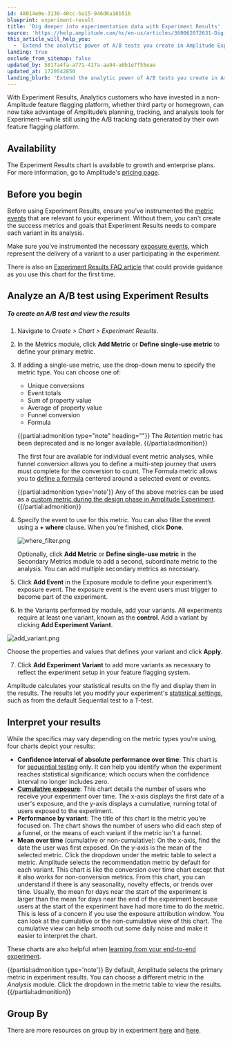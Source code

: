 ```yaml
---
id: 48014e0e-3130-40cc-ba15-946d6a16b51b
blueprint: experiment-result
title: 'Dig deeper into experimentation data with Experiment Results'
source: 'https://help.amplitude.com/hc/en-us/articles/360062072631-Dig-deeper-into-experimentation-data-with-Experiment-Results'
this_article_will_help_you:
  - 'Extend the analytic power of A/B tests you create in Amplitude Experiment'
landing: true
exclude_from_sitemap: false
updated_by: 5817a4fa-a771-417a-aa94-a0b1e7f55eae
updated_at: 1720542850
landing_blurb: 'Extend the analytic power of A/B tests you create in Amplitude Experiment'
---
```

With Experiment Results, Analytics customers who have invested in a non-Amplitude feature flagging platform, whether third party or homegrown, can now take advantage of Amplitude’s planning, tracking, and analysis tools for Experiment—while still using the A/B tracking data generated by their own feature flagging platform.

## Availability

The Experiment Results chart is available to growth and enterprise plans. For more information, go to Amplitude's [pricing page](https://amplitude.com/pricing).

## Before you begin

Before using Experiment Results, ensure you’ve instrumented the [metric events](/docs/feature-experiment/advanced-techniques/advanced-metric-use-cases) that are relevant to your experiment. Without them, you can't create the success metrics and goals that Experiment Results needs to compare each variant in its analysis.

Make sure you’ve instrumented the necessary [exposure events](/docs/apis/experiment/experiment-management-api-experiments#exposureevent), which represent the delivery of a variant to a user participating in the experiment.

There is also an [Experiment Results FAQ article](/docs/faq/experiment-analysis) that could provide guidance as you use this chart for the first time. 

## Analyze an A/B test using Experiment Results

##### To create an A/B test and view the results

1. Navigate to *Create > Chart > Experiment Results*.
2. In the Metrics module, click **Add Metric** or **Define single-use metric** to define your primary metric.
3. If adding a single-use metric, use the drop-down menu to specify the metric type. You can choose one of:

      * Unique conversions
      * Event totals
      * Sum of property value
      * Average of property value
      * Funnel conversion
      * Formula
    
    {{partial:admonition type="note" heading=""}}
    The *Retention* metric has been deprecated and is no longer available.
    {{/partial:admonition}}

	The first four are available for individual event metric analyses, while funnel conversion allows you to define a multi-step journey that users must complete for the conversion to count. The Formula metric allows you to [define a formula](/docs/analytics/charts/experiment-results/experiment-results-use-formula-metrics) centered around a selected event or events. 

	{{partial:admonition type='note'}}
	Any of the above metrics can be used as a [custom metric during the design phase in Amplitude Experiment](/docs/feature-experiment/workflow/define-goals). 
	{{/partial:admonition}}

4. Specify the event to use for this metric. You can also filter the event using a **+ where** clause. When you’re finished, click **Done**.   

	![where_filter.png](/docs/output/img/experiment-results/where-filter-png.png)

	Optionally, click **Add Metric** or **Define single-use metric** in the Secondary Metrics module to add a second, subordinate metric to the analysis. You can add multiple secondary metrics as necessary.

5. Click **Add Event** in the Exposure module to define your experiment’s exposure event. The exposure event is the event users must trigger to become part of the experiment.
6. In the Variants performed by module, add your variants. All experiments require at least one variant, known as the **control**. Add a variant by clicking **Add Experiment Variant**.  
  
  ![add_variant.png](/docs/output/img/experiment-results/add-variant-png.png)
  
  Choose the properties and values that defines your variant and click **Apply**.

7. Click **Add Experiment Variant** to add more variants as necessary to reflect the experiment setup in your feature flagging system.

Amplitude calculates your statistical results on the fly and display them in the results. The results let you modify your experiment's [statistical settings](/docs/feature-experiment/workflow/finalize-statistical-preferences), such as from the default Sequential test to a T-test. 

## Interpret your results

While the specifics may vary depending on the metric types you’re using, four charts depict your results:

* **Confidence interval of absolute performance over time**: This chart is for [sequential testing](https://help.amplitude.com/hc/en-us/articles/17767898439835) only. It can help you identify when the experiment reaches statistical significance; which occurs when the confidence interval no longer includes zero.
* [**Cumulative exposure**](/docs/feature-experiment/advanced-techniques/cumulative-exposure-change-slope): This chart details the number of users who receive your experiment over time. The x-axis displays the first date of a user's exposure, and the y-axis displays a cumulative, running total of users exposed to the experiment.
* **Performance by variant**: The title of this chart is the metric you're focused on. The chart shows the number of users who did each step of a funnel, or the means of each variant if the metric isn't a funnel.
* **Mean over time** (cumulative or non-cumulative): On the x-axis, find the date the user was first exposed. On the y-axis is the mean of the selected metric. Click the dropdown under the metric table to select a metric. Amplitude selects the recommendation metric by default for each variant. This chart is like the conversion over time chart except that it also works for non-conversion metrics. From this chart, you can understand if there is any seasonality, novelty effects, or trends over time. Usually, the mean for days near the start of the experiment is larger than the mean for days near the end of the experiment because users at the start of the experiment have had more time to do the metric. This is less of a concern if you use the exposure attribution window. You can look at the cumulative or the non-cumulative view of this chart. The cumulative view can help smooth out some daily noise and make it easier to interpret the chart.

These charts are also helpful when [learning from your end-to-end experiment](/docs/feature-experiment/overview). 

{{partial:admonition type='note'}}
By default, Amplitude selects the primary metric in experiment results. You can choose a different metric in the *Analysis* module. Click the dropdown in the metric table to view the results. 
{{/partial:admonition}}

## Group By

There are more resources on group by in experiment [here](/docs/analytics/charts/group-by) and [here](/docs/feature-experiment/workflow/experiment-learnings).